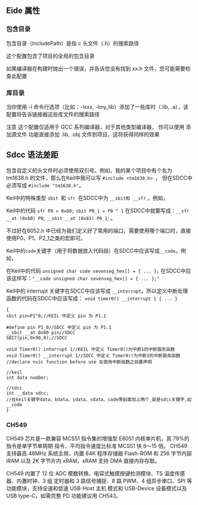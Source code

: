 ## Eide 属性
### 包含目录
包含目录（IncludePath）是指 c 头文件（.h）的搜索路径

这个配置包含了项目的全局的包含目录

如果编译器在构建时抛出一个错误，并告诉您没有找到 xx.h 文件，您可能需要检查此配置
### 库目录
当你使用 -l 命令行选项（比如：-lxxx, -lmy_lib）添加了一些库时（.lib, .a），该配置将告诉链接器这些库文件的搜索路径

注意
这个配置仅适用于 GCC 系列编译器，对于其他类型编译器， 你可以使用 添加源文件 功能直接添加 .lib, .obj 文件到项目，这将获得同样的效果






## Sdcc 语法差距
包含自定义的头文件时必须使用双引号。例如，我的某个项目中有个名为tm1638.h 的文件，那么在Keil中我可以写
`#include <tm1638.h> `，
但在SDCC中必须写成 `#include "tm1638.h"`。

Keil中的特殊类型 `sbit `和 `sfr `在SDCC中为 `__sbit和 __sfr` 。例如，

Keil中的代码    `sfr P0 = 0x80;`         `sbit P0_1 = P0 ^ 1`
在SDCC中就要写成：`__sfr __at (0x80) P0`; `__sbit __at (0x81) P0_1`; 。


不过好在8052.h 中已经为我们定义好了常用的端口，需要使用哪个端口时，直接使用P0、P1、P2_1之类的宏即可。

Keil中的`code`关键字（用于将数据放入代码段）在SDCC中应该写成`__code`。例如，

在Keil中的代码 `unsigned char code sevenseg_hex[] = { ... };` 
在SDCC中应该这样写：`"__code unsigned char sevenseg_hex[] = { ... };"`

Keil中的 interrupt 关键字在SDCC中应该写成 `__interrupt`。所以定义中断处理函数的代码在SDCC中应该写成：
`void timer0() __interrupt 1 { ... }`
```
{
sbit pin=P1^0;//KEIL 中定义 pin 为 P1.1

#define pin P1_0//SDCC 中定义 pin 为 P1.1
__sbit __at 0x90 pin//SDCC 
SBIT(pin,0x90,0);//SDCC 

void Timer0() interrupt 1//KEIL 中定义 Timer0()为中断1的中断服务函数
void Timer0() __interrupt 1//SDCC 中定义 Timer0()为中断1的中断服务函数
//declare nvic function before use 在使用中断函数之前要声明

//keil
int data number;

//sdcc
int __data sdcc;
//在keil关键字data、bdata、idata、xdata、code等前面加上两个_就是sdcc关键字,如__code
}
```



### CH549
CH549 芯片是一款兼容 MCS51 指令集的增强型 E8051 内核单片机，其 79%的指令是单字节单周期
指令，平均指令速度比标准 MCS51 快 8～15 倍。
CH549 支持最高 48MHz 系统主频，内置 64K 程序存储器 Flash-ROM 和 256 字节内部 iRAM 以及 2K
字节片内 xRAM，xRAM 支持 DMA 直接内存存取。


CH549 内置了 12 位 ADC 模数转换、电容式触摸按键检测模块、TS 温度传感器、内置时钟、3 组
定时器和 3 路信号捕捉、8 路 PWM、4 组异步串口、SPI 等功能模块，支持全速和低速 USB-Host 主机
模式和 USB-Device 设备模式以及 USB type-C，如需完整 PD 功能建议用 CH543。